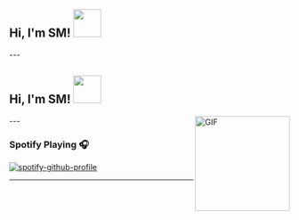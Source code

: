 <h2> Hi, I'm SM! <img src="https://emojis.slackmojis.com/emojis/images/1568570821/6412/meow_popcorn.gif?1568570821" width="50"></h2>
---

<h2> Hi, I'm SM! <img src="https://emojis.slackmojis.com/emojis/images/1593555389/9579/blob_excited.gif?1593555389" width="50"></h2>
---

<img align="right" alt="GIF" height="170px" src="https://media.giphy.com/media/J5B1Y8QZnzXXbLQIBu/giphy.gif" />

### Spotify Playing 🎧

[![spotify-github-profile](https://spotify-github-profile.vercel.app/api/view?uid=tv1czk8r5ar01xar2mvucmj29&cover_image=true&theme=novatorem)](https://spotify-github-profile.vercel.app/api/view?uid=tv1czk8r5ar01xar2mvucmj29&redirect=true)

---



